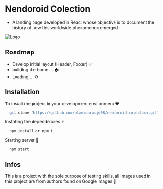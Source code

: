 # Nendoroid Colection

- A landing page developed in React whose objective is to document the history of how this worldwide phenomenon emerged

![Logo](https://cf.goodsmile.jp/GSCSite/2021/01/aboutnendoroids/images/logo_nendoroid.png)

## Roadmap

- Develop initial layout (Header, Footer) ✅
- building the home ... 🏠
- Loading ... ⚙️

## Installation

To install the project in your development environment ❤️

```bash
  git clone "https://github.com/otavioaraujo08/nendoroid-colection.git"
```

Installing the dependencies 💀

```bash
  npm install or npm i
```

Starting server 🚀

```bash
  npm start
```

## Infos

This is a project with the sole purpose of testing skills, all images used in this project are from authors found on Google images 🛝
